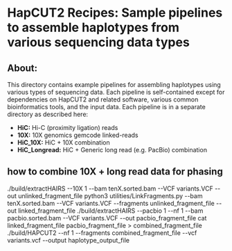 HapCUT2 Recipes: Sample pipelines to assemble haplotypes from various sequencing data types
======

## About:
This directory contains example pipelines for assembling haplotypes using
various types of sequencing data. Each pipeline is self-contained
except for dependencies on HapCUT2 and related software, various common
bioinformatics tools, and the input data.
Each pipeline is in a separate directory as described here:

- **HiC:** Hi-C (proximity ligation) reads
- **10X:** 10X genomics gemcode linked-reads
- **HiC_10X:** HiC + 10X combination
- **HiC_Longread:** HiC + Generic long read (e.g. PacBio) combination



## how to combine 10X + long read data for phasing

./build/extractHAIRS --10X 1 --bam tenX.sorted.bam --VCF variants.VCF --out unlinked_fragment_file
python3 utilities/LinkFragments.py --bam tenX.sorted.bam --VCF variants.VCF --fragments unlinked_fragment_file --out linked_fragment_file
./build/extractHAIRS --pacbio 1 --nf 1 --bam pacbio.sorted.bam --VCF variants.VCF --out pacbio_fragment_file
cat linked_fragment_file pacbio_fragment_file > combined_fragment_file
./build/HAPCUT2 --nf 1 --fragments combined_fragment_file --vcf variants.vcf --output haplotype_output_file
